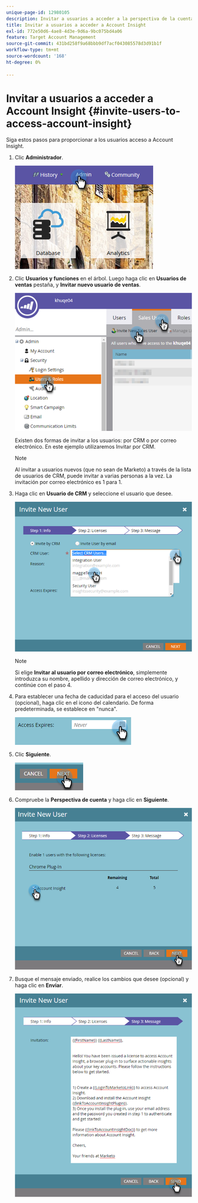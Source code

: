 ```yaml
---
unique-page-id: 12980105
description: Invitar a usuarios a acceder a la perspectiva de la cuenta - Documentos de Marketo - Documentación del producto
title: Invitar a usuarios a acceder a Account Insight
exl-id: 772e50d6-4ae8-4d3e-9d6a-9bc075bd4a06
feature: Target Account Management
source-git-commit: 431bd258f9a68bbb9df7acf043085578d3d91b1f
workflow-type: tm+mt
source-wordcount: '168'
ht-degree: 0%

---
```


# Invitar a usuarios a acceder a Account Insight {#invite-users-to-access-account-insight}

Siga estos pasos para proporcionar a los usuarios acceso a Account Insight.

1. Clic **Administrador**.

   ![](assets/admin-1.png)

1. Clic **Usuarios y funciones** en el árbol. Luego haga clic en **Usuarios de ventas** pestaña, y **Invitar nuevo usuario de ventas**.

   ![](assets/two-6.png)

   Existen dos formas de invitar a los usuarios: por CRM o por correo electrónico. En este ejemplo utilizaremos Invitar por CRM.

   >[!NOTE]
   >
   >Al invitar a usuarios nuevos (que no sean de Marketo) a través de la lista de usuarios de CRM, puede invitar a varias personas a la vez. La invitación por correo electrónico es 1 para 1.

1. Haga clic en **Usuario de CRM** y seleccione el usuario que desee.

   ![](assets/three-5.png)

   >[!NOTE]
   >
   >Si elige **Invitar al usuario por correo electrónico**, simplemente introduzca su nombre, apellido y dirección de correo electrónico, y continúe con el paso 4.

1. Para establecer una fecha de caducidad para el acceso del usuario (opcional), haga clic en el icono del calendario. De forma predeterminada, se establece en &quot;nunca&quot;.

   ![](assets/four-5.png)

1. Clic **Siguiente**.

   ![](assets/five-5.png)

1. Compruebe la **Perspectiva de cuenta** y haga clic en **Siguiente**.

   ![](assets/six-3.png)

1. Busque el mensaje enviado, realice los cambios que desee (opcional) y haga clic en **Enviar**.

   ![](assets/seven-2.png)
